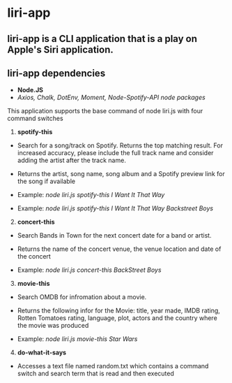 # liri-app

## liri-app is a CLI application that is a play on Apple's Siri application. 

## liri-app dependencies 

* **Node.JS** 
* *Axios, Chalk, DotEnv, Moment, Node-Spotify-API node packages*

This application supports the base command of node liri.js with four command switches

1. **spotify-this**
* Search for a song/track on Spotify. Returns the top matching result. For increased accuracy, please include the full track name and consider adding the artist after the track name.

* Returns the artist, song name, song album and a Spotify preview link for the song if available 

* Example: *node liri.js spotify-this I Want It That Way* 
* Example: *node liri.js spotify-this I Want It That Way Backstreet Boys*

2.  **concert-this**
* Search Bands in Town for the next concert date for a band or artist.

* Returns the name of the concert venue, the venue location and date of the concert

* Example: *node liri.js concert-this BackStreet Boys*

3.  **movie-this**

* Search OMDB for infromation about a movie.

* Returns the following infor for the Movie: title, year made, IMDB rating, Rotten Tomatoes rating, language, plot, actors and the country where the movie was produced 

* Example: *node liri.js movie-this Star Wars*

4.  **do-what-it-says**

* Accesses a text file named random.txt which contains a command switch and search term that is read and then executed





